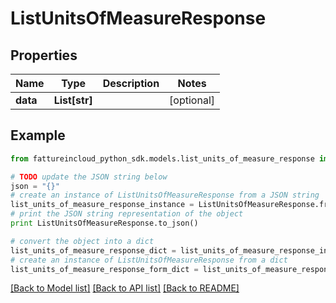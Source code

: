 # ListUnitsOfMeasureResponse



## Properties
Name | Type | Description | Notes
------------ | ------------- | ------------- | -------------
**data** | **List[str]** |  | [optional] 

## Example

```python
from fattureincloud_python_sdk.models.list_units_of_measure_response import ListUnitsOfMeasureResponse

# TODO update the JSON string below
json = "{}"
# create an instance of ListUnitsOfMeasureResponse from a JSON string
list_units_of_measure_response_instance = ListUnitsOfMeasureResponse.from_json(json)
# print the JSON string representation of the object
print ListUnitsOfMeasureResponse.to_json()

# convert the object into a dict
list_units_of_measure_response_dict = list_units_of_measure_response_instance.to_dict()
# create an instance of ListUnitsOfMeasureResponse from a dict
list_units_of_measure_response_form_dict = list_units_of_measure_response.from_dict(list_units_of_measure_response_dict)
```
[[Back to Model list]](../README.md#documentation-for-models) [[Back to API list]](../README.md#documentation-for-api-endpoints) [[Back to README]](../README.md)


